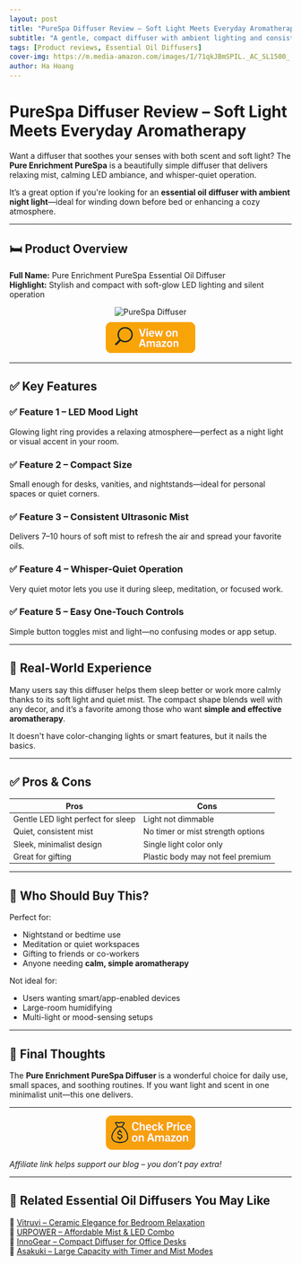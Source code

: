 ```yaml
---
layout: post
title: "PureSpa Diffuser Review – Soft Light Meets Everyday Aromatherapy"
subtitle: "A gentle, compact diffuser with ambient lighting and consistent mist for daily stress relief."
tags: [Product reviews, Essential Oil Diffusers]
cover-img: https://m.media-amazon.com/images/I/71qkJBmSPIL._AC_SL1500_.jpg
author: Ha Hoang
---
```


# PureSpa Diffuser Review – Soft Light Meets Everyday Aromatherapy

Want a diffuser that soothes your senses with both scent and soft light? The **Pure Enrichment PureSpa** is a beautifully simple diffuser that delivers relaxing mist, calming LED ambiance, and whisper-quiet operation.

It’s a great option if you're looking for an **essential oil diffuser with ambient night light**—ideal for winding down before bed or enhancing a cozy atmosphere.

---

## 🛏️ Product Overview

**Full Name:** Pure Enrichment PureSpa Essential Oil Diffuser  
**Highlight:** Stylish and compact with soft-glow LED lighting and silent operation

<div style="text-align:center;">
  <img src="https://m.media-amazon.com/images/I/71qkJBmSPIL._AC_SL1500_.jpg" alt="PureSpa Diffuser" style="width:400px; height:auto;" />
  <br/>
  <a href="https://amzn.to/4jVbO3p" target="_blank" rel="nofollow sponsored noopener">
    <img src="/assets/img/view.png" alt="View on Amazon" style="width:160px; height:auto; margin-top:10px;" />
  </a>
</div>

---

## ✅ Key Features

### ✅ Feature 1 – LED Mood Light  
Glowing light ring provides a relaxing atmosphere—perfect as a night light or visual accent in your room.

### ✅ Feature 2 – Compact Size  
Small enough for desks, vanities, and nightstands—ideal for personal spaces or quiet corners.

### ✅ Feature 3 – Consistent Ultrasonic Mist  
Delivers 7–10 hours of soft mist to refresh the air and spread your favorite oils.

### ✅ Feature 4 – Whisper-Quiet Operation  
Very quiet motor lets you use it during sleep, meditation, or focused work.

### ✅ Feature 5 – Easy One-Touch Controls  
Simple button toggles mist and light—no confusing modes or app setup.

---

## 🧪 Real-World Experience

Many users say this diffuser helps them sleep better or work more calmly thanks to its soft light and quiet mist. The compact shape blends well with any decor, and it’s a favorite among those who want **simple and effective aromatherapy**.

It doesn't have color-changing lights or smart features, but it nails the basics.

---

## ✅ Pros & Cons

| Pros | Cons |
|------|------|
| Gentle LED light perfect for sleep | Light not dimmable |
| Quiet, consistent mist | No timer or mist strength options |
| Sleek, minimalist design | Single light color only |
| Great for gifting | Plastic body may not feel premium |

---

## 👥 Who Should Buy This?

Perfect for:

- Nightstand or bedtime use  
- Meditation or quiet workspaces  
- Gifting to friends or co-workers  
- Anyone needing **calm, simple aromatherapy**

Not ideal for:

- Users wanting smart/app-enabled devices  
- Large-room humidifying  
- Multi-light or mood-sensing setups

---

## 🤔 Final Thoughts

The **Pure Enrichment PureSpa Diffuser** is a wonderful choice for daily use, small spaces, and soothing routines. If you want light and scent in one minimalist unit—this one delivers.

---

<div style="text-align:center;">
  <a href="https://amzn.to/4jVbO3p" target="_blank" rel="nofollow sponsored noopener">
    <img src="/assets/img/checkprice.png" alt="Check price on Amazon" style="width:160px; height:auto;" />
  </a>
</div>

*Affiliate link helps support our blog – you don’t pay extra!*

---

## 🧾 Related Essential Oil Diffusers You May Like

<ul style="list-style: none; padding-left: 0;">
  <li>🔗 <a href="/2025-05-14-vitruvi-stone-diffuser-review/">Vitruvi – Ceramic Elegance for Bedroom Relaxation</a></li>
  <li>🔗 <a href="/2025-05-14-urpower-2nd-gen-diffuser-review/">URPOWER – Affordable Mist & LED Combo</a></li>
  <li>🔗 <a href="/2025-05-14-innogear-diffuser-review/">InnoGear – Compact Diffuser for Office Desks</a></li>
  <li>🔗 <a href="/2025-05-14-asakuki-500ml-diffuser-review/">Asakuki – Large Capacity with Timer and Mist Modes</a></li>
</ul>
